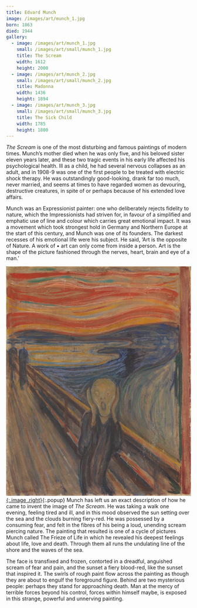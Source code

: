 ```yaml
---
title: Edvard Munch
image: /images/art/munch_1.jpg
born: 1863
died: 1944
gallery:
  - image: /images/art/munch_1.jpg
    small: /images/art/small/munch_1.jpg
    title: The Scream
    width: 1612
    height: 2000
  - image: /images/art/munch_2.jpg
    small: /images/art/small/munch_2.jpg
    title: Madonna
    width: 1436
    height: 1894
  - image: /images/art/munch_3.jpg
    small: /images/art/small/munch_3.jpg
    title: The Sick Child
    width: 1785
    height: 1800
---
```


_The Scream_ is one of the most disturbing and famous paintings of modern
times.  Munch’s mother died when he was only five, and his beloved sister
eleven years later, and these two tragic events in his early life affected his
psychological health.  Ill as a child, he had several nervous collapses as an
adult, and in 1908-9 was one of the first people to be treated with electric
shock therapy. He was outstandingly good-looking, drank far too much, never
married, and seems at times to have regarded women as devouring, destructive
creatures, in spite of or perhaps because of his extended love affairs.

Munch was an Expressionist painter: one who deliberately rejects fidelity to
nature, which the Impressionists had striven for, in favour of a simplified and
emphatic use of line and colour which carries great emotional impact. It was a
movement which took strongest hold in Germany and Northern Europe at the start
of this century, and Munch was one of its founders. The darkest recesses of his
emotional life were his subject. He said, ‘Art is the opposite of Nature. A
work of • art can only come from inside a person.  Art is the shape of the
picture fashioned through the nerves, heart, brain and eye of a man.’

[![The Scream](/images/art/munch_1.jpg){:.image .right}](/images/art/munch_1.jpg){:.popup}
Munch has left us an exact description of how he came to invent the image of
_The Scream_. He was taking a walk one evening, feeling tired and ill, and in
this mood observed the sun setting over the sea and the clouds burning
fiery-red. He was possessed by a consuming fear, and felt in the fibres of his
being a loud, unending scream piercing nature. The painting that resulted is
one of a cycle of pictures Munch called The Frieze of Life in which he revealed
his deepest feelings about life, love and death. Through them all runs the
undulating line of the shore and the waves of the sea.

The face is transfixed and frozen, contorted in a dreadful, anguished scream of
fear and pain, and the sunset a fiery blood-red, like the sunset that inspired
it.  The swirls of rough paint flow across the painting as though they are
about to engulf the foreground figure. Behind are two mysterious people:
perhaps they stand for approaching death. Man at the mercy of terrible forces
beyond his control, forces within himself maybe, is exposed in this strange,
powerful and unnerving painting.

